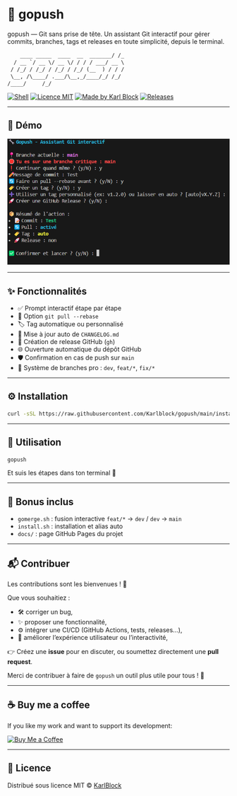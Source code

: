 # 🚀 gopush

gopush — Git sans prise de tête.
Un assistant Git interactif pour gérer commits, branches, tags et releases en toute simplicité, depuis le terminal.

```                               __  
    ____ _____  ____  __  _______/ /_ 
  / __ `/ __ \/ __ \/ / / / ___/ __ \
 / /_/ / /_/ / /_/ / /_/ (__  ) / / /
 \__, /\____/ .___/\__,_/____/_/ /_/ 
/____/     /_/ 

```

[![Shell](https://img.shields.io/badge/script-shell-blue?style=flat-square&logo=gnu-bash)](https://bash.sh)
[![Licence MIT](https://img.shields.io/badge/license-MIT-green?style=flat-square)](LICENSE)
[![Made by Karl Block](https://img.shields.io/badge/made%20by-Karl%20Block-blueviolet?style=flat-square)](https://github.com/Karlblock)
[![Releases](https://img.shields.io/github/v/release/Karlblock/gopush?style=flat-square)](https://github.com/Karlblock/gopush/releases)

---

## 🎥 Démo

![demo](assets/demo.gif)

---

## ✨ Fonctionnalités

- ✅ Prompt interactif étape par étape
- 🔄 Option `git pull --rebase`
- 🏷️ Tag automatique ou personnalisé
- 📄 Mise à jour auto de `CHANGELOG.md`
- 🚀 Création de release GitHub (`gh`)
- 🌐 Ouverture automatique du dépôt GitHub
- 🛡️ Confirmation en cas de push sur `main`
- 🧠 Système de branches pro : `dev`, `feat/*`, `fix/*`

---

## ⚙️ Installation

```bash
curl -sSL https://raw.githubusercontent.com/Karlblock/gopush/main/install.sh | bash
```

---

## 🚀 Utilisation

```bash
gopush
```

Et suis les étapes dans ton terminal 🤖

---

## 🧩 Bonus inclus

- `gomerge.sh` : fusion interactive `feat/*` → `dev` / `dev` → `main`
- `install.sh` : installation et alias auto
- `docs/` : page GitHub Pages du projet

---

## 📬 Contribuer

Les contributions sont les bienvenues ! 🙌

Que vous souhaitiez :

- 🛠️ corriger un bug,
- ✨ proposer une fonctionnalité,
- ⚙️ intégrer une CI/CD (GitHub Actions, tests, releases...),
- 🧪 améliorer l’expérience utilisateur ou l’interactivité,

👉 Créez une **issue** pour en discuter, ou soumettez directement une **pull request**.

Merci de contribuer à faire de `gopush` un outil plus utile pour tous ! 💚

---

## ☕ Buy me a coffee

If you like my work and want to support its development:

[![Buy Me a Coffee](https://img.buymeacoffee.com/button-api/?text=Buy%20me%20a%20coffee&emoji=☕&slug=karlblock&button_colour=FFDD00&font_colour=000000&font_family=Arial&outline_colour=000000&coffee_colour=ffffff)](https://www.buymeacoffee.com/karlblock)

---

## 📄 Licence

Distribué sous licence MIT © [KarlBlock](https://github.com/Karlblock)
